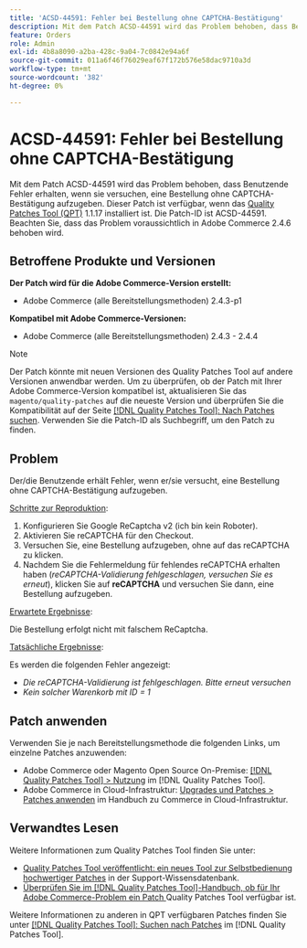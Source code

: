 ```yaml
---
title: 'ACSD-44591: Fehler bei Bestellung ohne CAPTCHA-Bestätigung'
description: Mit dem Patch ACSD-44591 wird das Problem behoben, dass Benutzende Fehler erhalten, wenn sie versuchen, eine Bestellung ohne CAPTCHA-Bestätigung aufzugeben.
feature: Orders
role: Admin
exl-id: 4b8a8090-a2ba-428c-9a04-7c0842e94a6f
source-git-commit: 011a6f46f76029eaf67f172b576e58dac9710a3d
workflow-type: tm+mt
source-wordcount: '382'
ht-degree: 0%

---
```


# ACSD-44591: Fehler bei Bestellung ohne CAPTCHA-Bestätigung

Mit dem Patch ACSD-44591 wird das Problem behoben, dass Benutzende Fehler erhalten, wenn sie versuchen, eine Bestellung ohne CAPTCHA-Bestätigung aufzugeben.
Dieser Patch ist verfügbar, wenn das [Quality Patches Tool (QPT)](https://experienceleague.adobe.com/en/docs/commerce-operations/tools/quality-patches-tool/quality-patches-tool-to-self-serve-quality-patches) 1.1.17 installiert ist. Die Patch-ID ist ACSD-44591. Beachten Sie, dass das Problem voraussichtlich in Adobe Commerce 2.4.6 behoben wird.

## Betroffene Produkte und Versionen

**Der Patch wird für die Adobe Commerce-Version erstellt:**

* Adobe Commerce (alle Bereitstellungsmethoden) 2.4.3-p1

**Kompatibel mit Adobe Commerce-Versionen:**

* Adobe Commerce (alle Bereitstellungsmethoden) 2.4.3 - 2.4.4

>[!NOTE]
>
>Der Patch könnte mit neuen Versionen des Quality Patches Tool auf andere Versionen anwendbar werden. Um zu überprüfen, ob der Patch mit Ihrer Adobe Commerce-Version kompatibel ist, aktualisieren Sie das `magento/quality-patches` auf die neueste Version und überprüfen Sie die Kompatibilität auf der Seite [[!DNL Quality Patches Tool]: Nach Patches suchen](https://experienceleague.adobe.com/en/docs/commerce-operations/tools/quality-patches-tool/quality-patches-tool-to-self-serve-quality-patches). Verwenden Sie die Patch-ID als Suchbegriff, um den Patch zu finden.

## Problem

Der/die Benutzende erhält Fehler, wenn er/sie versucht, eine Bestellung ohne CAPTCHA-Bestätigung aufzugeben.

<u>Schritte zur Reproduktion</u>:

1. Konfigurieren Sie Google ReCaptcha v2 (ich bin kein Roboter).
1. Aktivieren Sie reCAPTCHA für den Checkout.
1. Versuchen Sie, eine Bestellung aufzugeben, ohne auf das reCAPTCHA zu klicken.
1. Nachdem Sie die Fehlermeldung für fehlendes reCAPTCHA erhalten haben (*reCAPTCHA-Validierung fehlgeschlagen, versuchen Sie es erneut*), klicken Sie auf **reCAPTCHA** und versuchen Sie dann, eine Bestellung aufzugeben.

<u>Erwartete Ergebnisse</u>:

Die Bestellung erfolgt nicht mit falschem ReCaptcha.

<u>Tatsächliche Ergebnisse</u>:

Es werden die folgenden Fehler angezeigt:

* *Die reCAPTCHA-Validierung ist fehlgeschlagen. Bitte erneut versuchen*
* *Kein solcher Warenkorb mit ID = 1*

## Patch anwenden

Verwenden Sie je nach Bereitstellungsmethode die folgenden Links, um einzelne Patches anzuwenden:

* Adobe Commerce oder Magento Open Source On-Premise: [[!DNL Quality Patches Tool] > Nutzung](/help/tools/quality-patches-tool/usage.md) im [!DNL Quality Patches Tool].
* Adobe Commerce in Cloud-Infrastruktur: [Upgrades und Patches > Patches anwenden](https://experienceleague.adobe.com/docs/commerce-cloud-service/user-guide/develop/upgrade/apply-patches.html) im Handbuch zu Commerce in Cloud-Infrastruktur.

## Verwandtes Lesen

Weitere Informationen zum Quality Patches Tool finden Sie unter:

* [Quality Patches Tool veröffentlicht: ein neues Tool zur Selbstbedienung hochwertiger Patches](https://experienceleague.adobe.com/en/docs/commerce-operations/tools/quality-patches-tool/quality-patches-tool-to-self-serve-quality-patches) in der Support-Wissensdatenbank.
* [Überprüfen Sie im [!DNL Quality Patches Tool]-Handbuch, ob für Ihr Adobe Commerce-Problem ein Patch ](/help/tools/quality-patches-tool/patches-available-in-qpt/check-patch-for-magento-issue-with-magento-quality-patches.md) Quality Patches Tool verfügbar ist.

Weitere Informationen zu anderen in QPT verfügbaren Patches finden Sie unter [[!DNL Quality Patches Tool]: Suchen nach Patches](https://experienceleague.adobe.com/tools/commerce-quality-patches/index.html) im [!DNL Quality Patches Tool].
